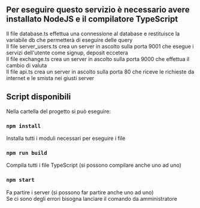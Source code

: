 ## Per eseguire questo servizio è necessario avere installato NodeJS e il compilatore TypeScript

Il file database.ts effettua una connessione al database e restituisce la variabile db che permetterà di eseguire delle query\
Il file server_users.ts crea un server in ascolto sulla porta 9001 che esegue i servizi dell'utente come signup, deposit eccetera\
Il file exchange.ts crea un server in ascolto sulla porta 9000 che effettua il cambio di valuta\
Il file api.ts crea un server in ascolto sulla porta 80 che riceve le richieste da internet e le smista nei giusti server

## Script disponibili

Nella cartella del progetto si può eseguire:

### `npm install`
Installa tutti i moduli necessari per eseguire i file

### `npm run build`
Compila tutti i file TypeScript (si possono compilare anche uno ad uno)

### `npm start`
Fa partire i server (si possono far partire anche uno ad uno)\
Se ci sono degli errori bisogna lanciare il comando da amministratore